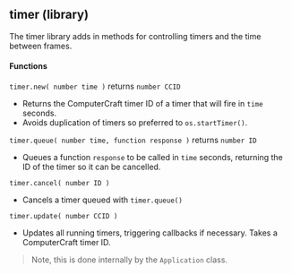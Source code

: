 
## timer (library)

The timer library adds in methods for controlling timers and the time between frames.

#### Functions

`timer.new( number time )` returns `number CCID`

- Returns the ComputerCraft timer ID of a timer that will fire in `time` seconds.
- Avoids duplication of timers so preferred to `os.startTimer()`.

`timer.queue( number time, function response )` returns `number ID`

- Queues a function `response` to be called in `time` seconds, returning the ID of the timer so it can be cancelled.

`timer.cancel( number ID )`

- Cancels a timer queued with `timer.queue()`

`timer.update( number CCID )`

- Updates all running timers, triggering callbacks if necessary. Takes a ComputerCraft timer ID.

> Note, this is done internally by the `Application` class.
